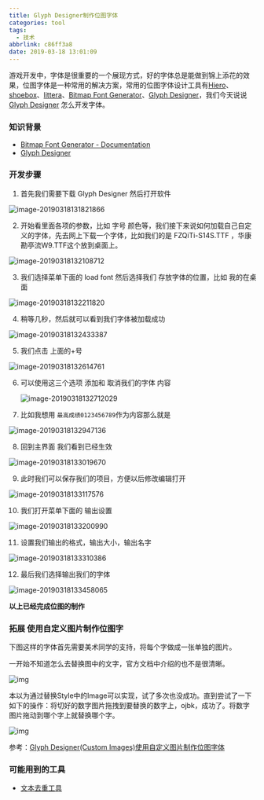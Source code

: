 ```yaml
---
title: Glyph Designer制作位图字体
categories: tool
tags:
  - 技术
abbrlink: c86ff3a8
date: 2019-03-18 13:01:09
---
```


游戏开发中，字体是很重要的一个展现方式，好的字体总是能做到锦上添花的效果，位图字体是一种常用的解决方案，常用的位图字体设计工具有[Hiero](https://github.com/libgdx/libgdx/wiki/Hiero)、[shoebox](http://renderhjs.net/shoebox/)、[littera](http://kvazars.com/littera/)、[Bitmap Font Generator](http://www.angelcode.com/products/bmfont/)、[Glyph Designer](https://www.71squared.com/en/glyphdesigner)，我们今天说说[Glyph Designer](https://www.71squared.com/en/glyphdesigner) 怎么开发字体。

<!-- more -->

 ### 知识背景

- [Bitmap Font Generator - Documentation](http://www.angelcode.com/products/bmfont/documentation.html)
- [Glyph Designer](https://www.71squared.com/en/glyphdesigner)

### 开发步骤

1. 首先我们需要下载 Glyph Designer  然后打开软件

![image-20190318131821866](Glyph-Designer制作位图字体/image-20190318131821866.png)

2. 开始看里面各项的参数，比如 字号 颜色等，我们接下来说如何加载自己自定义的字体，先去网上下载一个字体，比如我们的是 FZQiTi-S14S.TTF ，华康勘亭流W9.TTF这个放到桌面上。

![image-20190318132108712](Glyph-Designer制作位图字体/image-20190318132108712.png)

3. 我们选择菜单下面的 load font  然后选择我们 存放字体的位置，比如 我的在桌面

![image-20190318132211820](Glyph-Designer制作位图字体/image-20190318132211820.png)

4. 稍等几秒，然后就可以看到我们字体被加载成功

![image-20190318132433387](Glyph-Designer制作位图字体/image-20190318132433387.png)

5. 我们点击 上面的+号 

![image-20190318132614761](Glyph-Designer制作位图字体/image-20190318132614761.png)

6. 可以使用这三个选项 添加和 取消我们的字体 内容

   ![image-20190318132712029](Glyph-Designer制作位图字体/image-20190318132712029.png)

7. 比如我想用 `最高成绩0123456789`作为内容那么就是

![image-20190318132947136](Glyph-Designer制作位图字体/image-20190318132947136.png)

8. 回到主界面 我们看到已经生效

![image-20190318133019670](Glyph-Designer制作位图字体/image-20190318133019670.png)

9. 此时我们可以保存我们的项目，方便以后修改编辑打开

![image-20190318133117576](Glyph-Designer制作位图字体/image-20190318133117576.png)

10. 我们打开菜单下面的 输出设置 

![image-20190318133200990](Glyph-Designer制作位图字体/image-20190318133200990.png)

11. 设置我们输出的格式，输出大小，输出名字

![image-20190318133310386](Glyph-Designer制作位图字体/image-20190318133310386.png)

12. 最后我们选择输出我们的字体

![image-20190318133458065](Glyph-Designer制作位图字体/image-20190318133458065.png)

**以上已经完成位图的制作**

### 拓展 使用自定义图片制作位图字

下图这样的字体首先需要美术同学的支持，将每个字做成一张单独的图片。

一开始不知道怎么去替换图中的文字，官方文档中介绍的也不是很清晰。

![img](Glyph-Designer%E5%88%B6%E4%BD%9C%E4%BD%8D%E5%9B%BE%E5%AD%97%E4%BD%93/gd2.png)

本以为通过替换Style中的Image可以实现，试了多次也没成功。直到尝试了一下如下的操作：将切好的数字图片拖拽到要替换的数字上，ojbk，成功了。将数字图片拖动到哪个字上就替换哪个字。

![img](Glyph-Designer%E5%88%B6%E4%BD%9C%E4%BD%8D%E5%9B%BE%E5%AD%97%E4%BD%93/gd3.gif)

参考：[Glyph Designer(Custom Images)使用自定义图片制作位图字体](https://www.ifeelgame.net/tools/glyph-designercustom-images%E4%BD%BF%E7%94%A8%E8%87%AA%E5%AE%9A%E4%B9%89%E5%9B%BE%E7%89%87%E5%88%B6%E4%BD%9C%E4%BD%8D%E5%9B%BE%E5%AD%97%E4%BD%93/)

### 可能用到的工具 

- [文本去重工具](https://www.qqxiuzi.cn/zh/quchong/)